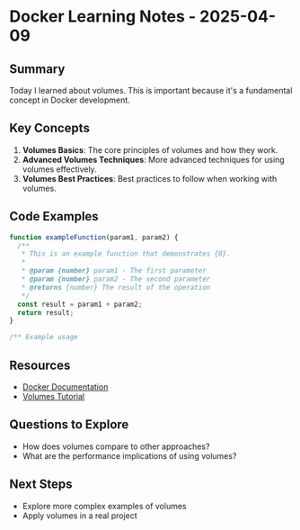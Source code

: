 # Docker Learning Notes - 2025-04-09

## Summary

Today I learned about volumes. This is important because it's a fundamental concept in Docker development.

## Key Concepts

1. **Volumes Basics**: The core principles of volumes and how they work.
2. **Advanced Volumes Techniques**: More advanced techniques for using volumes effectively.
3. **Volumes Best Practices**: Best practices to follow when working with volumes.

## Code Examples

```javascript
function exampleFunction(param1, param2) {
  /**
   * This is an example function that demonstrates {0}.
   *
   * @param {number} param1 - The first parameter
   * @param {number} param2 - The second parameter
   * @returns {number} The result of the operation
   */
  const result = param1 + param2;
  return result;
}

/** Example usage

```

## Resources

- [Docker Documentation](https://example.com/docker-docs)
- [Volumes Tutorial](https://example.com/docker/volumes)

## Questions to Explore

- How does volumes compare to other approaches?
- What are the performance implications of using volumes?

## Next Steps

- Explore more complex examples of volumes
- Apply volumes in a real project
